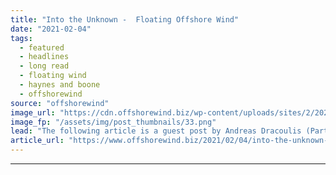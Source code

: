 ```yaml
---
title: "Into the Unknown -  Floating Offshore Wind"
date: "2021-02-04"
tags: 
  - featured
  - headlines
  - long read
  - floating wind
  - haynes and boone
  - offshorewind
source: "offshorewind"
image_url: "https://cdn.offshorewind.biz/wp-content/uploads/sites/2/2021/02/04111010/Into-the-Unknown-Floating-Offshore-Wind-2.png"
image_fp: "/assets/img/post_thumbnails/33.png"
lead: "The following article is a guest post by Andreas Dracoulis (Partner), and Jonathan Morton"
article_url: "https://www.offshorewind.biz/2021/02/04/into-the-unknown-floating-offshore-wind/"
---
```


---
